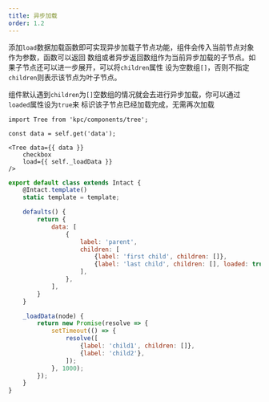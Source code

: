 ```yaml
---
title: 异步加载
order: 1.2
---
```


添加`load`数据加载函数即可实现异步加载子节点功能，组件会传入当前节点对象作为参数，函数可以返回
数组或者异步返回数组作为当前异步加载的子节点。如果子节点还可以进一步展开，可以将`children`属性
设为空数组`[]`，否则不指定`children`则表示该节点为叶子节点。

组件默认遇到`children`为`[]`空数组的情况就会去进行异步加载，你可以通过`loaded`属性设为`true`来
标识该子节点已经加载完成，无需再次加载

```vdt
import Tree from 'kpc/components/tree';

const data = self.get('data');

<Tree data={{ data }} 
    checkbox
    load={{ self._loadData }}
/>
```

```js
export default class extends Intact {
    @Intact.template()
    static template = template;

    defaults() {
        return {
            data: [
                {
                    label: 'parent',
                    children: [
                        {label: 'first child', children: []},
                        {label: 'last child', children: [], loaded: true},
                    ],
                },
            ],
        }
    }

    _loadData(node) {
        return new Promise(resolve => {
            setTimeout(() => {
                resolve([
                    {label: 'child1', children: []},
                    {label: 'child2'},
                ]);
            }, 1000);
        });
    }
}

```

